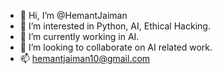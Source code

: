 - 👋 Hi, I’m @HemantJaiman
- 👀 I’m interested in Python, AI, Ethical Hacking.
- 🌱 I’m currently working in AI.  
- 💞️ I’m looking to collaborate on AI related work.
- 📫 hemantjaiman10@gmail.com

<!---
HemantJaiman/HemantJaiman is a ✨ special ✨ repository because its `README.md` (this file) appears on your GitHub profile.
You can click the Preview link to take a look at your changes.
--->
